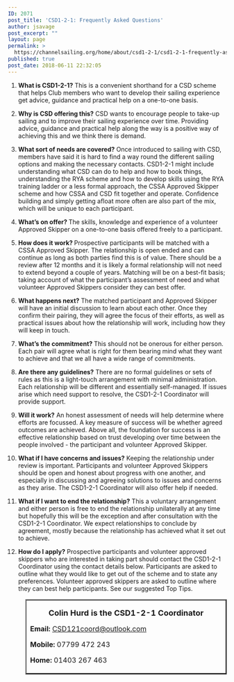 ```yaml
---
ID: 2071
post_title: 'CSD1-2-1: Frequently Asked Questions'
author: jsavage
post_excerpt: ""
layout: page
permalink: >
  https://channelsailing.org/home/about/csd1-2-1/csd1-2-1-frequently-asked-questions/
published: true
post_date: 2018-06-11 22:32:05
---
```

<ol>
 	<li><b>What is CSD1-2-1?</b>
This is a convenient shorthand for a CSD scheme that helps Club members who want to develop their sailing experience get advice, guidance and practical help on a one-to-one basis.</li>
</ol>
<ol start="2">
 	<li><b>Why is CSD offering this?</b>
CSD wants to encourage people to take-up sailing and to improve their sailing experience over time. Providing advice, guidance and practical help along the way is a positive way of achieving this and we think there is demand.</li>
</ol>
<ol start="3">
 	<li><b>What sort of needs are covered?</b>
Once introduced to sailing with CSD, members have said it is hard to find a way round the different sailing options and making the necessary contacts. CSD1-2-1 might include understanding what CSD can do to help and how to book things, understanding the RYA scheme and how to develop skills using the RYA training ladder or a less formal approach, the CSSA Approved Skipper scheme and how CSSA and CSD fit together and operate. Confidence building and simply getting afloat more often are also part of the mix, which will be unique to each participant.</li>
</ol>
<ol start="4">
 	<li><b>What’s on offer?
</b>The skills, knowledge and experience of a volunteer Approved Skipper on a one-to-one basis offered freely to a participant.</li>
</ol>
<ol start="5">
 	<li><b>How does it work?
</b>Prospective participants will be matched with a CSSA Approved Skipper. The relationship is open ended and can continue as long as both parties find this is of value. There should be a review after 12 months and it is likely a formal relationship will not need to extend beyond a couple of years. Matching will be on a best-fit basis; taking account of what the participant’s assessment of need and what volunteer Approved Skippers consider they can best offer.</li>
</ol>
<ol start="6">
 	<li><b>What happens next?</b>
The matched participant and Approved Skipper will have an initial discussion to learn about each other. Once they confirm their pairing, they will agree the focus of their efforts, as well as practical issues about how the relationship will work, including how they will keep in touch.</li>
</ol>
<ol start="7">
 	<li><b>What’s the commitment?
</b>This should not be onerous for either person. Each pair will agree what is right for them bearing mind what they want to achieve and that we all have a wide range of commitments.</li>
</ol>
<ol start="8">
 	<li><b>Are there any guidelines?</b>
There are no formal guidelines or sets of rules as this is a light-touch arrangement with minimal administration. Each relationship will be different and essentially self-managed. If issues arise which need support to resolve, the CSD1-2-1 Coordinator will provide support.</li>
</ol>
<ol start="9">
 	<li><b>Will it work?</b>
An honest assessment of needs will help determine where efforts are focussed. A key measure of success will be whether agreed outcomes are achieved. Above all, the foundation for success is an effective relationship based on trust developing over time between the people involved - the participant and volunteer Approved Skipper.</li>
</ol>
<ol start="10">
 	<li><b>What if I have concerns and issues?</b>
Keeping the relationship under review is important. Participants and volunteer Approved Skippers should be open and honest about progress with one another, and especially in discussing and agreeing solutions to issues and concerns as they arise. The CSD1-2-1 Coordinator will also offer help if needed.</li>
</ol>
<ol start="11">
 	<li><a name="_Hlk512277301"></a> <b>What if I want to end the relationship?</b>
This a voluntary arrangement and either person is free to end the relationship unilaterally at any time but hopefully this will be the exception and after consultation with the CSD1-2-1 Coordinator. We expect relationships to conclude by agreement, mostly because the relationship has achieved what it set out to achieve.</li>
</ol>
<ol start="12">
 	<li><b>How do I apply?</b>
Prospective participants and volunteer approved skippers who are interested in taking part should contact the CSD1-2-1 Coordinator using the contact details below. Participants are asked to outline what they would like to get out of the scheme and to state any preferences. Volunteer approved skippers are asked to outline where they can best help participants. See our suggested Top Tips.</li>
</ol>
<dl>
 	<dd>
<table border="2" width="593" cellspacing="0" cellpadding="7"><colgroup><col width="575" /> </colgroup>
<tbody>
<tr>
<td valign="TOP" width="575">
<p align="CENTER"><a name="_GoBack"></a><span style="font-size: large;"><b>Colin Hurd is the CSD1-2-1 Coordinator</b></span></p>
<b>Email: </b> <a href="mailto:CSD121coord@outlook.com">CSD121coord@outlook.com</a>

<b>Mobile:</b> 07799 472 243

<b>Home: </b> 01403 267 463</td>
</tr>
</tbody>
</table>
</dd>
</dl>
